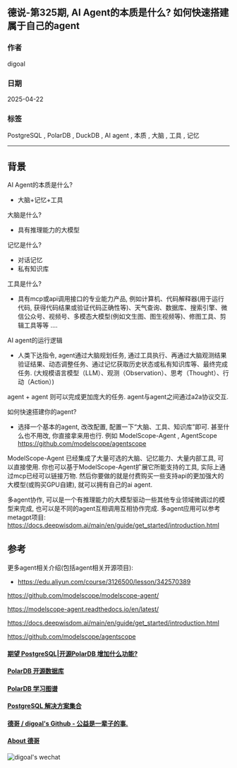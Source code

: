 ## 德说-第325期, AI Agent的本质是什么? 如何快速搭建属于自己的agent    
          
### 作者          
digoal          
          
### 日期          
2025-04-22          
          
### 标签          
PostgreSQL , PolarDB , DuckDB , AI agent , 本质 , 大脑 , 工具 , 记忆   
          
----          
          
## 背景     
AI Agent的本质是什么?   
- 大脑+记忆+工具  
  
  
大脑是什么?   
- 具有推理能力的大模型  
  
记忆是什么?  
- 对话记忆  
- 私有知识库  
  
工具是什么?  
- 具有mcp或api调用接口的专业能力产品, 例如计算机、代码解释器(用于运行代码, 获得代码结果或验证代码正确性等)、天气查询、数据库、搜索引擎、微信公众号、视频号、多模态大模型(例如文生图、图生视频等)、修图工具、剪辑工具等等 ....   
  
AI agent的运行逻辑  
- 人类下达指令, agent通过大脑规划任务, 通过工具执行、再通过大脑观测结果验证结果、动态调整任务、通过记忆获取历史状态或私有知识库等、最终完成任务. (大规模语言模型（LLM）、观测（Observation）、思考（Thought）、行动（Action）)    
  
agent + agent 则可以完成更加庞大的任务. agent与agent之间通过a2a协议交互.   
  
如何快速搭建你的agent?  
- 选择一个基本的agent, 改改配置, 配置一下“大脑、工具、知识库”即可. 甚至什么也不用改, 你直接拿来用也行. 例如 ModelScope-Agent , AgentScope  https://github.com/modelscope/agentscope    
  
ModelScope-Agent 已经集成了大量可选的大脑、记忆能力、大量内部工具, 可以直接使用. 你也可以基于ModelScope-Agent扩展它所能支持的工具, 实际上通过mcp已经可以链接万物. 然后你要做的就是付费购买一些支持api的更加强大的大模型(或购买GPU自建), 就可以拥有自己的ai agent.   
   
多agent协作, 可以是一个有推理能力的大模型驱动一些其他专业领域微调过的模型来完成, 也可以是不同的agent互相调用互相协作完成.  多agent应用可以参考metagpt项目: https://docs.deepwisdom.ai/main/en/guide/get_started/introduction.html  
  
## 参考  
更多agent相关介绍(包括agent相关开源项目):  
- https://edu.aliyun.com/course/3126500/lesson/342570389  
  
https://github.com/modelscope/modelscope-agent/  
  
https://modelscope-agent.readthedocs.io/en/latest/  
   
https://docs.deepwisdom.ai/main/en/guide/get_started/introduction.html  
   
https://github.com/modelscope/agentscope   
   
  
#### [期望 PostgreSQL|开源PolarDB 增加什么功能?](https://github.com/digoal/blog/issues/76 "269ac3d1c492e938c0191101c7238216")
  
  
#### [PolarDB 开源数据库](https://openpolardb.com/home "57258f76c37864c6e6d23383d05714ea")
  
  
#### [PolarDB 学习图谱](https://www.aliyun.com/database/openpolardb/activity "8642f60e04ed0c814bf9cb9677976bd4")
  
  
#### [PostgreSQL 解决方案集合](../201706/20170601_02.md "40cff096e9ed7122c512b35d8561d9c8")
  
  
#### [德哥 / digoal's Github - 公益是一辈子的事.](https://github.com/digoal/blog/blob/master/README.md "22709685feb7cab07d30f30387f0a9ae")
  
  
#### [About 德哥](https://github.com/digoal/blog/blob/master/me/readme.md "a37735981e7704886ffd590565582dd0")
  
  
![digoal's wechat](../pic/digoal_weixin.jpg "f7ad92eeba24523fd47a6e1a0e691b59")
  
